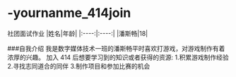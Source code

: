 # -yournanme_414join
社团面试作业
|姓名|年龄|
|:----:|:----:|
|潘斯畅|18|

###自我介绍
我是数字媒体技术一班的潘斯畅平时喜欢打游戏，对游戏制作有着浓厚的兴趣。
加入 414 后想要学习到的知识或者获得的资源:
1.积累游戏制作经验
2.寻找志同道合的同伴
3.制作项目和参加比赛的机会

